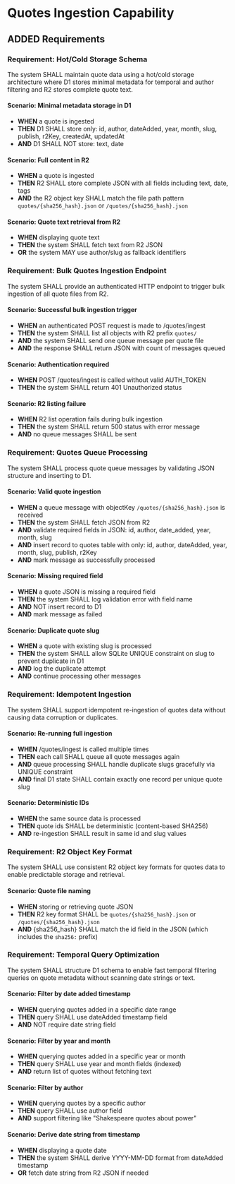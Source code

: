 # Quotes Ingestion Capability

## ADDED Requirements

### Requirement: Hot/Cold Storage Schema

The system SHALL maintain quote data using a hot/cold storage architecture where D1 stores minimal metadata for temporal and author filtering and R2 stores complete quote text.

#### Scenario: Minimal metadata storage in D1

- **WHEN** a quote is ingested
- **THEN** D1 SHALL store only: id, author, dateAdded, year, month, slug, publish, r2Key, createdAt, updatedAt
- **AND** D1 SHALL NOT store: text, date

#### Scenario: Full content in R2

- **WHEN** a quote is ingested
- **THEN** R2 SHALL store complete JSON with all fields including text, date, tags
- **AND** the R2 object key SHALL match the file path pattern `quotes/{sha256_hash}.json` or `/quotes/{sha256_hash}.json`

#### Scenario: Quote text retrieval from R2

- **WHEN** displaying quote text
- **THEN** the system SHALL fetch text from R2 JSON
- **OR** the system MAY use author/slug as fallback identifiers

### Requirement: Bulk Quotes Ingestion Endpoint

The system SHALL provide an authenticated HTTP endpoint to trigger bulk ingestion of all quote files from R2.

#### Scenario: Successful bulk ingestion trigger

- **WHEN** an authenticated POST request is made to /quotes/ingest
- **THEN** the system SHALL list all objects with R2 prefix `quotes/`
- **AND** the system SHALL send one queue message per quote file
- **AND** the response SHALL return JSON with count of messages queued

#### Scenario: Authentication required

- **WHEN** POST /quotes/ingest is called without valid AUTH_TOKEN
- **THEN** the system SHALL return 401 Unauthorized status

#### Scenario: R2 listing failure

- **WHEN** R2 list operation fails during bulk ingestion
- **THEN** the system SHALL return 500 status with error message
- **AND** no queue messages SHALL be sent

### Requirement: Quotes Queue Processing

The system SHALL process quote queue messages by validating JSON structure and inserting to D1.

#### Scenario: Valid quote ingestion

- **WHEN** a queue message with objectKey `/quotes/{sha256_hash}.json` is received
- **THEN** the system SHALL fetch JSON from R2
- **AND** validate required fields in JSON: id, author, date_added, year, month, slug
- **AND** insert record to quotes table with only: id, author, dateAdded, year, month, slug, publish, r2Key
- **AND** mark message as successfully processed

#### Scenario: Missing required field

- **WHEN** a quote JSON is missing a required field
- **THEN** the system SHALL log validation error with field name
- **AND** NOT insert record to D1
- **AND** mark message as failed

#### Scenario: Duplicate quote slug

- **WHEN** a quote with existing slug is processed
- **THEN** the system SHALL allow SQLite UNIQUE constraint on slug to prevent duplicate in D1
- **AND** log the duplicate attempt
- **AND** continue processing other messages

### Requirement: Idempotent Ingestion

The system SHALL support idempotent re-ingestion of quotes data without causing data corruption or duplicates.

#### Scenario: Re-running full ingestion

- **WHEN** /quotes/ingest is called multiple times
- **THEN** each call SHALL queue all quote messages again
- **AND** queue processing SHALL handle duplicate slugs gracefully via UNIQUE constraint
- **AND** final D1 state SHALL contain exactly one record per unique quote slug

#### Scenario: Deterministic IDs

- **WHEN** the same source data is processed
- **THEN** quote ids SHALL be deterministic (content-based SHA256)
- **AND** re-ingestion SHALL result in same id and slug values

### Requirement: R2 Object Key Format

The system SHALL use consistent R2 object key formats for quotes data to enable predictable storage and retrieval.

#### Scenario: Quote file naming

- **WHEN** storing or retrieving quote JSON
- **THEN** R2 key format SHALL be `quotes/{sha256_hash}.json` or `/quotes/{sha256_hash}.json`
- **AND** {sha256_hash} SHALL match the id field in the JSON (which includes the `sha256:` prefix)

### Requirement: Temporal Query Optimization

The system SHALL structure D1 schema to enable fast temporal filtering queries on quote metadata without scanning date strings or text.

#### Scenario: Filter by date added timestamp

- **WHEN** querying quotes added in a specific date range
- **THEN** query SHALL use dateAdded timestamp field
- **AND** NOT require date string field

#### Scenario: Filter by year and month

- **WHEN** querying quotes added in a specific year or month
- **THEN** query SHALL use year and month fields (indexed)
- **AND** return list of quotes without fetching text

#### Scenario: Filter by author

- **WHEN** querying quotes by a specific author
- **THEN** query SHALL use author field
- **AND** support filtering like "Shakespeare quotes about power"

#### Scenario: Derive date string from timestamp

- **WHEN** displaying a quote date
- **THEN** the system SHALL derive YYYY-MM-DD format from dateAdded timestamp
- **OR** fetch date string from R2 JSON if needed
